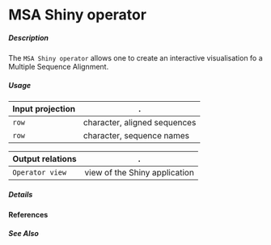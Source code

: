 # MSA Shiny operator

##### Description

The `MSA Shiny operator` allows one to create an interactive visualisation fo a Multiple Sequence Alignment.

##### Usage

Input projection|.
---|---
`row`           | character, aligned sequences 
`row`           | character, sequence names 

Output relations|.
---|---
`Operator view`        | view of the Shiny application

##### Details


#### References


##### See Also
